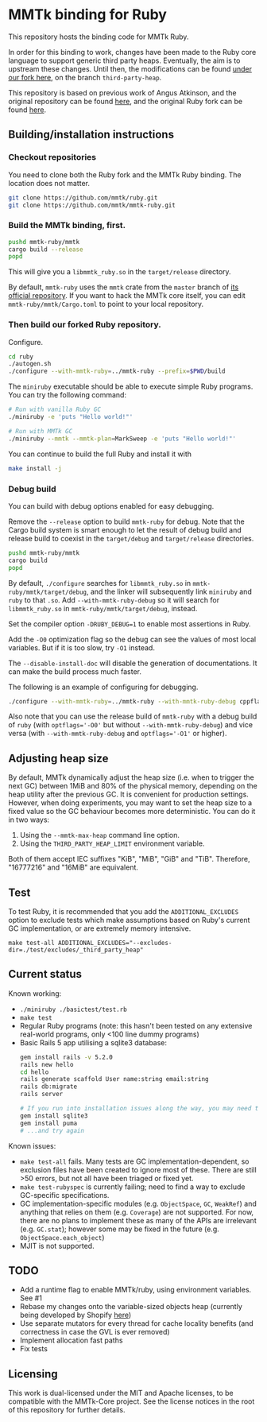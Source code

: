 # MMTk binding for Ruby

This repository hosts the binding code for MMTk Ruby. 

In order for this binding to work, changes have been made to the Ruby core
language to support generic third party heaps. Eventually, the aim is to
upstream these changes. Until then, the modifications can be found [under our
fork here](https://github.com/mmtk/ruby), on the branch `third-party-heap`.

This repository is based on previous work of Angus Atkinson, and the original
repository can be found [here](https://github.com/angussidney/mmtk-ruby.git),
and the original Ruby fork can be found
[here](https://github.com/angussidney/ruby.git).

## Building/installation instructions

### Checkout repositories

You need to clone both the Ruby fork and the MMTk Ruby binding.  The location
does not matter.

```bash
git clone https://github.com/mmtk/ruby.git
git clone https://github.com/mmtk/mmtk-ruby.git
```

### Build the MMTk binding, first.

```bash
pushd mmtk-ruby/mmtk
cargo build --release
popd
```

This will give you a `libmmtk_ruby.so` in the `target/release` directory.

By default, `mmtk-ruby` uses the `mmtk` crate from the `master` branch of [its
official repository](https://github.com/mmtk/mmtk-core).  If you want to hack
the MMTk core itself, you can edit `mmtk-ruby/mmtk/Cargo.toml` to point to your
local repository.

### Then build our forked Ruby repository.

Configure.

```bash
cd ruby
./autogen.sh
./configure --with-mmtk-ruby=../mmtk-ruby --prefix=$PWD/build
```

The `miniruby` executable should be able to execute simple Ruby programs.  You
can try the following command:

```bash
# Run with vanilla Ruby GC
./miniruby -e 'puts "Hello world!"'

# Run with MMTk GC
./miniruby --mmtk --mmtk-plan=MarkSweep -e 'puts "Hello world!"'
```

You can continue to build the full Ruby and install it with

```bash
make install -j
```

### Debug build

You can build with debug options enabled for easy debugging.

Remove the `--release` option to build `mmtk-ruby` for debug.  Note that the
Cargo build system is smart enough to let the result of debug build and release
build to coexist in the `target/debug` and `target/release` directories.

```bash
pushd mmtk-ruby/mmtk
cargo build
popd
```

By default, `./configure` searches for `libmmtk_ruby.so` in
`mmtk-ruby/mmtk/target/debug`, and the linker will subsequently link `miniruby`
and `ruby` to that `.so`. Add `--with-mmtk-ruby-debug` so it will search for
`libmmtk_ruby.so` in `mmtk-ruby/mmtk/target/debug`, instead.

Set the compiler option `-DRUBY_DEBUG=1` to enable most assertions in Ruby.

Add the `-O0` optimization flag so the debug can see the values of most local
variables.  But if it is too slow, try `-O1` instead.

The `--disable-install-doc` will disable the generation of documentations.  It
can make the build process much faster.

The following is an example of configuring for debugging.

```bash
./configure --with-mmtk-ruby=../mmtk-ruby --with-mmtk-ruby-debug cppflags='-DRUBY_DEBUG=1' optflags='-O0' --prefix=$PWD/build --disable-install-doc
```

Also note that you can use the release build of `mmtk-ruby` with a debug build
of `ruby` (with `optflags='-O0'` but without `--with-mmtk-ruby-debug`) and vice
versa (with `--with-mmtk-ruby-debug` and `optflags='-O1'` or higher).

## Adjusting heap size

By default, MMTk dynamically adjust the heap size (i.e. when to trigger the
next GC) between 1MiB and 80% of the physical memory, depending on the heap
utility after the previous GC.  It is convenient for production settings.
However, when doing experiments, you may want to set the heap size to a fixed
value so the GC behaviour becomes more deterministic.  You can do it in two
ways:

1.  Using the `--mmtk-max-heap` command line option.
2.  Using the `THIRD_PARTY_HEAP_LIMIT` environment variable.

Both of them accept IEC suffixes "KiB", "MiB", "GiB" and "TiB".  Therefore,
"16777216" and "16MiB" are equivalent.

## Test

To test Ruby, it is recommended that you add the `ADDITIONAL_EXCLUDES` option to exclude tests which make assumptions based on Ruby's current GC implementation, or are extremely memory intensive.

```
make test-all ADDITIONAL_EXCLUDES="--excludes-dir=./test/excludes/_third_party_heap"
```

## Current status

Known working:
 - `./miniruby ./basictest/test.rb`
 - `make test`
 - Regular Ruby programs (note: this hasn't been tested on any extensive real-world programs, only <100 line dummy programs)
 - Basic Rails 5 app utilising a sqlite3 database:
    ```bash
    gem install rails -v 5.2.0
    rails new hello
    cd hello
    rails generate scaffold User name:string email:string
    rails db:migrate
    rails server

    # If you run into installation issues along the way, you may need to...
    gem install sqlite3
    gem install puma
    # ...and try again
    ```

Known issues:
 - `make test-all` fails. Many tests are GC implementation-dependent, so exclusion files have been created to ignore most of these. There are still >50 errors, but not all have been triaged or fixed yet.
 - `make test-rubyspec` is currently failing; need to find a way to exclude GC-specific specifications.
 - GC implementation-specific modules (e.g. `ObjectSpace`, `GC`, `WeakRef`) and anything that relies on them (e.g. `Coverage`) are not supported. For now, there are no plans to implement these as many of the APIs are irrelevant (e.g. `GC.stat`); however some may be fixed in the future (e.g. `ObjectSpace.each_object`)
 - MJIT is not supported.

## TODO
 - Add a runtime flag to enable MMTk/ruby, using environment variables. See #1
 - Rebase my changes onto the variable-sized objects heap (currently being developed by Shopify [here](https://github.com/Shopify/ruby/commits/mvh-pz-variable-width-allocation))
 - Use separate mutators for every thread for cache locality benefits (and correctness in case the GVL is ever removed)
 - Implement allocation fast paths
 - Fix tests


## Licensing

This work is dual-licensed under the MIT and Apache licenses, to be compatible with the MMTk-Core project. See the license notices in the root of this repository for further details.
